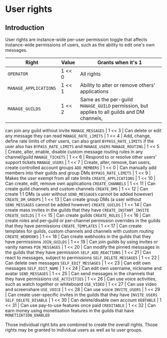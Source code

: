 # User rights

## Introduction

User rights are instance-wide per-user permission toggle that affects instance-wide permissions of users,
such as the ability to edit one's own messages.

Right | Value | Grants when it's 1
-- | -- | --
`OPERATOR` | 1 << 0 | All rights
`MANAGE_APPLICATIONS` | 1 << 1 | Ability to alter or remove others' applications
`MANAGE_GUILDS` | 1 << 2 | Same as the per-guild `MANAGE_GUILD` permission, but applies to all guilds and DM channels,
can join any guild without invite
`MANAGE_MESSAGES` | 1 << 3 | Can delete or edit any message they can read
`MANAGE_RATE_LIMITS` | 1 << 4 | Add, change, define rate limits of other users, can also grant `BYPASS_RATE_LIMITS` if the user also has `BYPASS_RATE_LIMITS` and `MANAGE_USERS`
`MANAGE_ROUTING` | 1 << 5 | Create, alter, enable, disable custom message routing rules in any channel/guild
`MANAGE_TICKETS` | 1 << 6 | Respond to or resolve other users' support tickets
`MANAGE_USERS` | 1 << 7 | Create, alter, remove, ban users, create controlled account groups
`ADD_MEMBERS` | 1 << 0 | Can manually add members into their guilds and group DMs
`BYPASS_RATE_LIMITS` | 1 << 9 | Makes the user exempt from all rate limits
`CREATE_APPLICATIONS` | 1 << 10 | Can create, edit, remove own applications
`CREATE_CHANNELS` | 1 << 11 | Can create guild channels and custom channels
`CREATE_DMS` | 1 << 12 | Can create 1:1 DMs (a user without `SEND_MESSAGES` cannot be added however)
`CREATE_DM_GROUPS` | 1 << 13 | Can create group DMs (a user without `SEND_MESSAGES` cannot be added however)
`CREATE_GUILDS` | 1 << 14 | Can create mass invites in the guilds that they have `CREATE_INSTANT_INVITE`
`CREATE_GUILDS` | 1 << 15 | Can create guilds
`CREATE_ROLES` | 1 << 16 | Can create roles and per-guild or per-channel permission overrides
in the guilds that they have permissions
`CREATE_TEMPLATES`  | 1 << 17 | Can create templates for guilds, custom channels and channels with custom routing
`CREATE_WEBHOOKS` | 1 << 18 | Can create webhooks in the guilds that they have permissions
`JOIN_GUILDS` | 1 << 19 | Can join guilds by using invites or vanity names
`PIN_MESSAGES` | 1 << 20 | Can modify the pinned messsages in the guilds that they have permission
`SELF_ADD_REACTIONS` | 1 << 21 | Can react to messages, subject to permissions
`SELF_DELETE_MESSAGES` | 1 << 22 | Can delete own messages
`SELF_EDIT_MESSAGES`  | 1 << 23 | Can edit own messages
`SELF_EDIT_NAME`  | 1 << 24 | Can edit own username, nickname and avatar
`SEND_MESSAGES` | 1 << 25 | Can send messages in the channels that they have permissions
`USE_ACTIVITIES`  | 1 << 26 | Can use voice activities, such as watch together or whiteboard
`USE_VIDEO` | 1 << 27 | Can use video and screenshare
`USE_VOICE` | 1 << 28 | Can use voice
`INVITE_USERS` | 1 << 29 | Can create user-specific invites in the guilds that they have `INVITE_USERS`
`SELF_DELETE_DISABLE` | 1 << 30 | Can delete/disable own account
`DEBTABLE` | 1 << 31 | Can use pay-to-use features once paid
`CREDITABLE` | 1 << 32 | Can earn money using monetisation features in the guilds that have `MONETIZATION_ENABLED`

Those individual right bits are combined to create the overall rights. Those rights may be granted to individual users
as well as to user groups.
